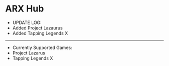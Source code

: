 # ARX Hub
- UPDATE LOG:
- Added Project Lazaurus
- Added Tapping Legends X
---
- Currently Supported Games:
- Project Lazarus
- Tapping Legends X

